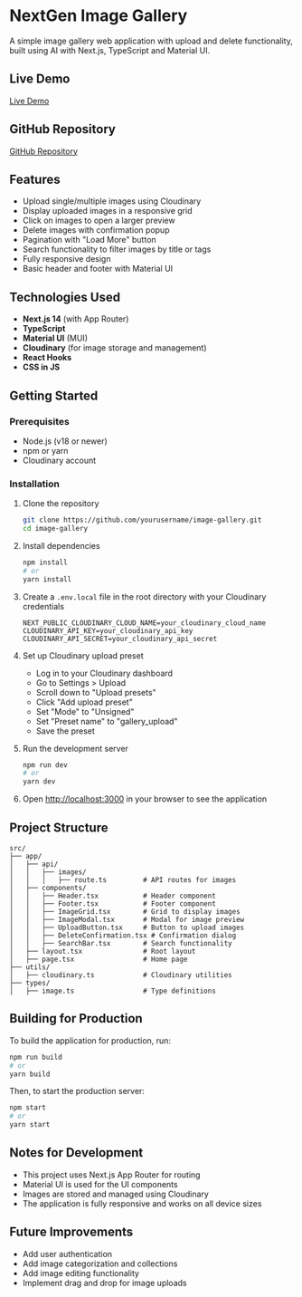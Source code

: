 # NextGen Image Gallery

A simple image gallery web application with upload and delete functionality, built using AI with Next.js, TypeScript and Material UI.

## Live Demo

[Live Demo](https://image-gallery-nextjs-rrishiddh.vercel.app/)

## GitHub Repository

[GitHub Repository](https://github.com/rrishiddh/image-gallery-nextjs)

## Features

- Upload single/multiple images using Cloudinary
- Display uploaded images in a responsive grid
- Click on images to open a larger preview
- Delete images with confirmation popup
- Pagination with "Load More" button
- Search functionality to filter images by title or tags
- Fully responsive design
- Basic header and footer with Material UI

## Technologies Used

- **Next.js 14** (with App Router)
- **TypeScript**
- **Material UI** (MUI)
- **Cloudinary** (for image storage and management)
- **React Hooks**
- **CSS in JS**

## Getting Started

### Prerequisites

- Node.js (v18 or newer)
- npm or yarn
- Cloudinary account

### Installation

1. Clone the repository
   ```bash
   git clone https://github.com/yourusername/image-gallery.git
   cd image-gallery
   ```

2. Install dependencies
   ```bash
   npm install
   # or
   yarn install
   ```

3. Create a `.env.local` file in the root directory with your Cloudinary credentials
   ```
   NEXT_PUBLIC_CLOUDINARY_CLOUD_NAME=your_cloudinary_cloud_name
   CLOUDINARY_API_KEY=your_cloudinary_api_key
   CLOUDINARY_API_SECRET=your_cloudinary_api_secret
   ```

4. Set up Cloudinary upload preset
   - Log in to your Cloudinary dashboard
   - Go to Settings > Upload
   - Scroll down to "Upload presets"
   - Click "Add upload preset"
   - Set "Mode" to "Unsigned"
   - Set "Preset name" to "gallery_upload"
   - Save the preset

5. Run the development server
   ```bash
   npm run dev
   # or
   yarn dev
   ```

6. Open [http://localhost:3000](http://localhost:3000) in your browser to see the application

## Project Structure

```
src/
├── app/
│   ├── api/
│   │   ├── images/
│   │   │   ├── route.ts         # API routes for images
│   ├── components/
│   │   ├── Header.tsx           # Header component
│   │   ├── Footer.tsx           # Footer component
│   │   ├── ImageGrid.tsx        # Grid to display images
│   │   ├── ImageModal.tsx       # Modal for image preview
│   │   ├── UploadButton.tsx     # Button to upload images
│   │   ├── DeleteConfirmation.tsx # Confirmation dialog
│   │   ├── SearchBar.tsx        # Search functionality
│   ├── layout.tsx               # Root layout
│   ├── page.tsx                 # Home page
├── utils/
│   ├── cloudinary.ts            # Cloudinary utilities
├── types/
│   ├── image.ts                 # Type definitions
```

## Building for Production

To build the application for production, run:

```bash
npm run build
# or
yarn build
```

Then, to start the production server:

```bash
npm start
# or
yarn start
```

## Notes for Development

- This project uses Next.js App Router for routing
- Material UI is used for the UI components
- Images are stored and managed using Cloudinary
- The application is fully responsive and works on all device sizes

## Future Improvements

- Add user authentication
- Add image categorization and collections
- Add image editing functionality
- Implement drag and drop for image uploads
